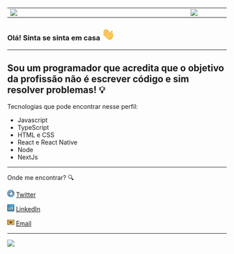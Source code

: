 <center>
  <table>
    <tr>
        <td><img width="400px" align="left" src="https://github-readme-stats.vercel.app/api/top-langs/?username=alquipo&hide=html&layout=compact&theme=radical" /></td>
        <td><img width="495px" align="left" src="https://github-readme-stats.vercel.app/api?username=alquipo&theme=radical&show_icons=true"/></td>
    </tr>
  </table>
</center>

### Olá! Sinta se sinta em casa <img src="https://github.com/Alquipo/Alquipo/blob/main/img/Hi.gif" width="30px">

---

## Sou um programador que acredita que o objetivo da profissão não é escrever código e sim resolver problemas! :bulb:

Tecnologias que pode encontrar nesse perfil:

- Javascript
- TypeScript
- HTML e CSS
- React e React Native
- Node
- NextJs

---

Onde me encontrar? :mag:

<a href="https://twitter.com/alquiponeto"><img src="https://github.com/alquipo/alquipo/blob/main/img/twitter.png" width="16"></img></a> [Twitter](https://twitter.com/alquiponeto)

<a href="https://www.linkedin.com/in/alquiponeto/"><img src="https://github.com/alquipo/alquipo/blob/main/img/linkedin.png" width="16"></img></a> [LinkedIn](https://www.linkedin.com/in/alquiponeto/)

<a href="alquiponeto@outlook.com.br"><img src="https://github.com/alquipo/alquipo/blob/main/img/email.png" width="16"></img></a> [Email](alquiponeto@outlook.com.br)

---

![](https://komarev.com/ghpvc/?username=alquipo&color=blue&style=flat)
